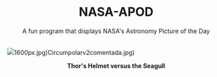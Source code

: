 <div align="center">
  <h1>
    NASA-APOD
  </h1>
</div>
  
<div align="center">
  A fun program that displays NASA's Astronomy Picture of the Day
</div>

<br>

![](https://apod.nasa.gov/apod/image/2502/SeagullThor_Martino_5149.jpg)1600px.jpg)Circumpolarv2comentada.jpg)

<p align = "center">
  <b>Thor's Helmet versus the Seagull</b>
</p>
